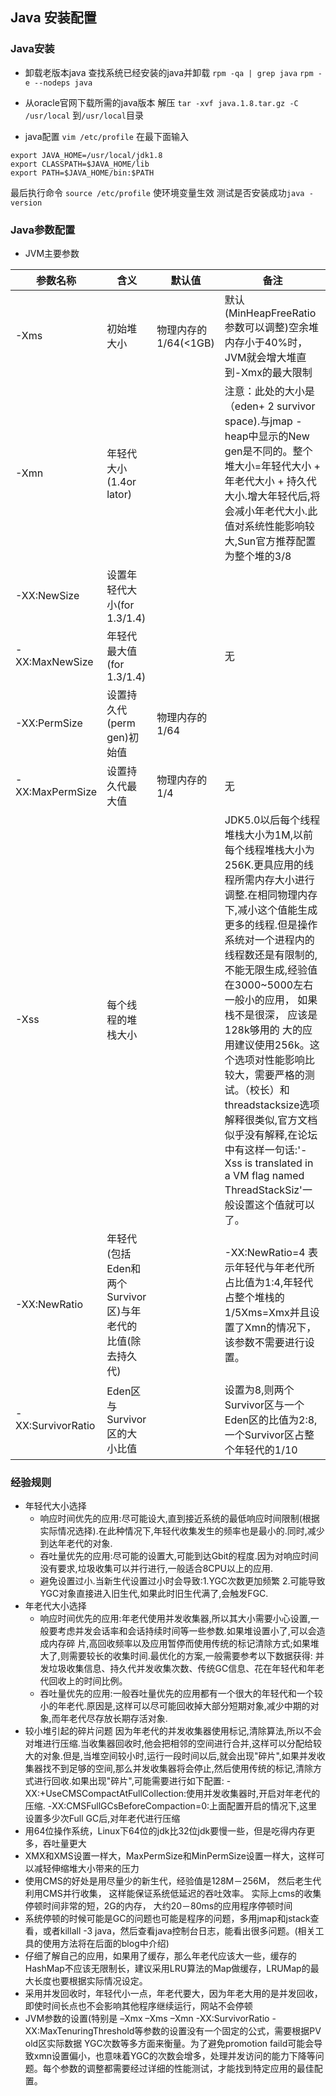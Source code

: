 ## Java 安装配置

### Java安装
- 卸载老版本java
	查找系统已经安装的java并卸载
`rpm -qa | grep java`
`rpm -e --nodeps java`

- 从oracle官网下载所需的java版本
	解压 `tar -xvf java.1.8.tar.gz -C /usr/local` 到`/usr/local`目录

- java配置
`vim /etc/profile`
在最下面输入
```shell
export JAVA_HOME=/usr/local/jdk1.8
export CLASSPATH=$JAVA_HOME/lib
export PATH=$JAVA_HOME/bin:$PATH
```
最后执行命令 `source /etc/profile` 使环境变量生效
测试是否安装成功`java -version`

### Java参数配置

- JVM主要参数

| 参数名称        | 含义   |  默认值  | 备注
| ---------   | ----------  | -----  | --------
| -Xms      | 初始堆大小   |  物理内存的1/64(\<1GB)   | 默认(MinHeapFreeRatio参数可以调整)空余堆内存小于40%时，JVM就会增大堆直到-Xmx的最大限制
|-Xmn | 年轻代大小(1.4or lator) |     | 注意：此处的大小是（eden+ 2 survivor space).与jmap -heap中显示的New gen是不同的。整个堆大小=年轻代大小 + 年老代大小 + 持久代大小.增大年轻代后,将会减小年老代大小.此值对系统性能影响较大,Sun官方推荐配置为整个堆的3/8
|-XX:NewSize|设置年轻代大小(for 1.3/1.4)|  |  
|-XX:MaxNewSize|年轻代最大值(for 1.3/1.4) |  | 无
|-XX:PermSize|设置持久代(perm gen)初始值| 物理内存的1/64 | 
|-XX:MaxPermSize|设置持久代最大值|物理内存的1/4 | 无
|-Xss |每个线程的堆栈大小| | JDK5.0以后每个线程堆栈大小为1M,以前每个线程堆栈大小为256K.更具应用的线程所需内存大小进行 调整.在相同物理内存下,减小这个值能生成更多的线程.但是操作系统对一个进程内的线程数还是有限制的,不能无限生成,经验值在3000~5000左右一般小的应用， 如果栈不是很深， 应该是128k够用的 大的应用建议使用256k。这个选项对性能影响比较大，需要严格的测试。（校长）和threadstacksize选项解释很类似,官方文档似乎没有解释,在论坛中有这样一句话:'-Xss is translated in a VM flag named ThreadStackSiz'一般设置这个值就可以了。
|-XX:NewRatio | 年轻代(包括Eden和两个Survivor区)与年老代的比值(除去持久代)| | -XX:NewRatio=4 表示年轻代与年老代所占比值为1:4,年轻代占整个堆栈的1/5Xms=Xmx并且设置了Xmn的情况下，该参数不需要进行设置。
| -XX:SurvivorRatio | Eden区与Survivor区的大小比值| |设置为8,则两个Survivor区与一个Eden区的比值为2:8,一个Survivor区占整个年轻代的1/10

### 经验规则

- 年轻代大小选择
	- 响应时间优先的应用:尽可能设大,直到接近系统的最低响应时间限制(根据实际情况选择).在此种情况下,年轻代收集发生的频率也是最小的.同时,减少到达年老代的对象.
	- 吞吐量优先的应用:尽可能的设置大,可能到达Gbit的程度.因为对响应时间没有要求,垃圾收集可以并行进行,一般适合8CPU以上的应用.
	- 避免设置过小.当新生代设置过小时会导致:1.YGC次数更加频繁 2.可能导致YGC对象直接进入旧生代,如果此时旧生代满了,会触发FGC.
- 年老代大小选择
	- 响应时间优先的应用:年老代使用并发收集器,所以其大小需要小心设置,一般要考虑并发会话率和会话持续时间等一些参数.如果堆设置小了,可以会造成内存碎 片,高回收频率以及应用暂停而使用传统的标记清除方式;如果堆大了,则需要较长的收集时间.最优化的方案,一般需要参考以下数据获得:
并发垃圾收集信息、持久代并发收集次数、传统GC信息、花在年轻代和年老代回收上的时间比例。
	- 吞吐量优先的应用:一般吞吐量优先的应用都有一个很大的年轻代和一个较小的年老代.原因是,这样可以尽可能回收掉大部分短期对象,减少中期的对象,而年老代尽存放长期存活对象.
- 较小堆引起的碎片问题
因为年老代的并发收集器使用标记,清除算法,所以不会对堆进行压缩.当收集器回收时,他会把相邻的空间进行合并,这样可以分配给较大的对象.但是,当堆空间较小时,运行一段时间以后,就会出现"碎片",如果并发收集器找不到足够的空间,那么并发收集器将会停止,然后使用传统的标记,清除方式进行回收.如果出现"碎片",可能需要进行如下配置:
-XX:+UseCMSCompactAtFullCollection:使用并发收集器时,开启对年老代的压缩.
-XX:CMSFullGCsBeforeCompaction=0:上面配置开启的情况下,这里设置多少次Full GC后,对年老代进行压缩
- 用64位操作系统，Linux下64位的jdk比32位jdk要慢一些，但是吃得内存更多，吞吐量更大
- XMX和XMS设置一样大，MaxPermSize和MinPermSize设置一样大，这样可以减轻伸缩堆大小带来的压力
- 使用CMS的好处是用尽量少的新生代，经验值是128M－256M， 然后老生代利用CMS并行收集， 这样能保证系统低延迟的吞吐效率。 实际上cms的收集停顿时间非常的短，2G的内存， 大约20－80ms的应用程序停顿时间
- 系统停顿的时候可能是GC的问题也可能是程序的问题，多用jmap和jstack查看，或者killall -3 java，然后查看java控制台日志，能看出很多问题。(相关工具的使用方法将在后面的blog中介绍)
- 仔细了解自己的应用，如果用了缓存，那么年老代应该大一些，缓存的HashMap不应该无限制长，建议采用LRU算法的Map做缓存，LRUMap的最大长度也要根据实际情况设定。
- 采用并发回收时，年轻代小一点，年老代要大，因为年老大用的是并发回收，即使时间长点也不会影响其他程序继续运行，网站不会停顿
- JVM参数的设置(特别是 –Xmx –Xms –Xmn -XX:SurvivorRatio  -XX:MaxTenuringThreshold等参数的设置没有一个固定的公式，需要根据PV old区实际数据 YGC次数等多方面来衡量。为了避免promotion faild可能会导致xmn设置偏小，也意味着YGC的次数会增多，处理并发访问的能力下降等问题。每个参数的调整都需要经过详细的性能测试，才能找到特定应用的最佳配置。